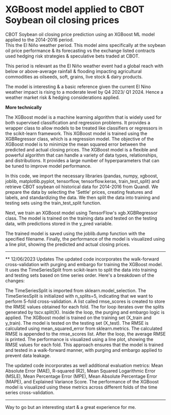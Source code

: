 # XGBoost model applied to CBOT Soybean oil closing prices
CBOT Soybean oil closing price prediction using an XGBoost ML model applied to the 2014-2016 period.  
This the El Niño weather period. This model aims specifically at the soybean oil price performance &amp; its forecasting vs the exchange listed contracts used hedging risk strategies &amp; speculative bets traded at CBOT. 

This period is relevant as the El Niño weather event had a global reach with below or above-average rainfall & flooding impacting agricultural commodities as oilseeds, soft, grains, live stock & dairy products.
 
The model is interesting & a basic reference given the current El Nino weather impact is rising to a moderate level by Q4 2023/ Q1 2024.
Hence a weather market risk & hedging considerations applied.

**More technically**

The XGBoost model is a machine learning algorithm that is widely used for both supervised classification and regression problems. 
It provides a wrapper class to allow models to be treated like classifiers or regressors in the scikit-learn framework. 
This XGBoost model is trained using the XGBRegressor class, which is a regression model. 
The objective of the XGBoost model is to minimize the mean squared error between the predicted and actual closing prices. 
The XGBoost model is a flexible and powerful algorithm that can handle a variety of data types, relationships, and distributions. 
It provides a large number of hyperparameters that can be tuned to improve model performance.

In this code, we import the necessary libraries (pandas, numpy, xgboost, joblib, matplotlib.pyplot, tensorflow, tensorflow.keras, train_test_split) and retrieve CBOT soybean oil historical data for 2014-2016 from Quandl. 
We prepare the data by selecting the 'Settle' prices, creating features and labels, and standardizing the data. We then split the data into training and testing sets using the train_test_split function.

Next, we train an XGBoost model using TensorFlow's xgb.XGBRegressor class. The model is trained on the training data and tested on the testing data, with predictions stored in the y_pred variable.

The trained model is saved using the joblib.dump function with the specified filename. Finally, the performance of the model is visualized using a line plot, showing the predicted and actual closing prices.

*****************************************************************************************************************************************

** 12/06/2023 Updates
The updated code incorporates the walk-forward cross-validation with purging and embargo for training the XGBoost model.
It uses the TimeSeriesSplit from scikit-learn to split the data into training and testing sets based on time series order. 
Here's a breakdown of the changes:

The TimeSeriesSplit is imported from sklearn.model_selection.
The TimeSeriesSplit is initialized with n_splits=5, indicating that we want to perform 5-fold cross-validation.
A list called rmse_scores is created to store the RMSE values obtained for each fold.
The for loop iterates over the splits generated by tscv.split(X). Inside the loop, the purging and embargo logic is applied.
The XGBoost model is trained on the training set (X_train and y_train).
The model is tested on the testing set (X_test).
The RMSE is calculated using mean_squared_error from sklearn.metrics.
The calculated RMSE is appended to the rmse_scores list.
After the loop, the average RMSE is printed.
The performance is visualized using a line plot, showing the RMSE values for each fold.
This approach ensures that the model is trained and tested in a walk-forward manner, with purging and embargo applied to prevent data leakage.

The updated code incorporates as well additional evaluation metrics: Mean Absolute Error (MAE), R-squared (R2), Mean Squared Logarithmic Error (MSLE), Mean Percentage Error (MPE), Mean Absolute Percentage Error (MAPE), and Explained Variance Score. The performance of the XGBoost model is visualized using these metrics across different folds of the time series cross-validation.
***************************************************************************************************************************************


Way to go but an interesting start & a great experience for me.
